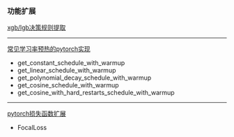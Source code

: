 ### 功能扩展

[xgb/lgb决策规则提取](../I_Model/集成学习模型/提升算法_boosting/决策规则提取_extend)

***

[常见学习率预热的pytorch实现](../E_PyTorch/高阶操作及深度学习相关理论/torch.optim优化算法/学习率调整/学习率预热)

* get_constant_schedule_with_warmup
* get_linear_schedule_with_warmup
* get_polynomial_decay_schedule_with_warmup
* get_cosine_schedule_with_warmup
* get_cosine_with_hard_restarts_schedule_with_warmup

***

[pytorch损失函数扩展](../E_PyTorch/高阶操作及深度学习相关理论/torch.nn神经网络模块/损失函数/扩展)

* FocalLoss